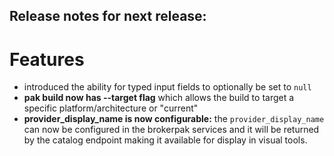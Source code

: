 ## Release notes for next release:

# Features
- introduced the ability for typed input fields to optionally be set to `null`
- **pak build now has --target flag** which allows the build to target a specific platform/architecture or "current"
- **provider_display_name is now configurable:** the `provider_display_name` can now be configured in the brokerpak services
   and it will be returned by the catalog endpoint making it available for display in visual tools. 
